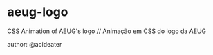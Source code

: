 aeug-logo
=========

CSS Animation of AEUG's logo //
Animação em CSS do logo da AEUG

author: @acideater
